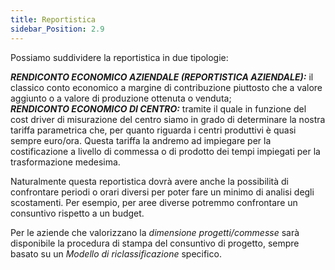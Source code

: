 ```yaml
---
title: Reportistica
sidebar_Position: 2.9
--- 
```


Possiamo suddividere la reportistica in due tipologie: 

***RENDICONTO ECONOMICO AZIENDALE (REPORTISTICA AZIENDALE):*** il classico conto economico a margine di contribuzione piuttosto che a valore aggiunto o a valore di produzione ottenuta o venduta;  
***RENDICONTO ECONOMICO DI CENTRO:*** tramite il quale in funzione del cost driver di misurazione del centro siamo in grado di determinare la nostra tariffa parametrica che, per quanto riguarda i centri produttivi è quasi sempre euro/ora. Questa tariffa la andremo ad impiegare per la costificazione a livello di commessa o di prodotto dei tempi impiegati per la trasformazione medesima.

Naturalmente questa reportistica dovrà avere anche la possibilità di confrontare periodi o orari diversi per poter fare un minimo di analisi degli scostamenti. Per esempio, per aree diverse potremmo confrontare un consuntivo rispetto a un budget.

Per le aziende che valorizzano la *dimensione progetti/commesse* sarà disponibile la procedura di stampa del consuntivo di progetto, sempre basato su un *Modello di riclassificazione* specifico.